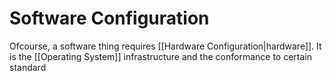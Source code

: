 # Software Configuration
Ofcourse, a software thing requires [[Hardware Configuration|hardware]]. It is the [[Operating System]] infrastructure and the conformance to certain standard

